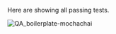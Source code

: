 Here are showing all passing tests.

![QA_boilerplate-mochachai](https://github.com/PedroGomesProfissional/FreeCodeCamp/assets/118777506/ed21565a-c893-4f5a-8bc2-3960aa406cfa)
